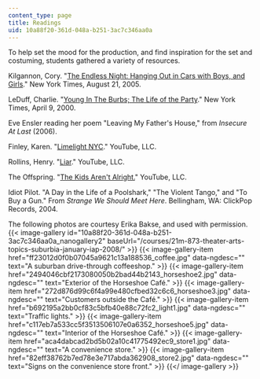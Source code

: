 ```yaml
---
content_type: page
title: Readings
uid: 10a88f20-361d-048a-b251-3ac7c346aa0a
---
```


To help set the mood for the production, and find inspiration for the set and costuming, students gathered a variety of resources.

Kilgannon, Cory. "[The Endless Night: Hanging Out in Cars with Boys, and Girls](http://www.nytimes.com/2005/08/21/fashion/sundaystyles/21teens.html)." New York Times, August 21, 2005.

LeDuff, Charlie. "[Young In The Burbs; The Life of the Party](http://query.nytimes.com/gst/fullpage.html?res=9502E4DE173FF93AA35757C0A9669C8B63)." New York Times, April 9, 2000.

Eve Ensler reading her poem "Leaving My Father's House," from _Insecure At Last_ (2006).

Finley, Karen. "[Limelight NYC](http://www.youtube.com/watch?v=6WHRzxUG4hQ)." YouTube, LLC.

Rollins, Henry. "[Liar](http://www.youtube.com/watch?v=fxrd_jZJxkg)." YouTube, LLC.

The Offspring. "[The Kids Aren't Alright.](https://www.youtube.com/watch?v=7iNbnineUCI)" YouTube, LLC.

Idiot Pilot. "A Day in the Life of a Poolshark," "The Violent Tango," and "To Buy a Gun." From _Strange We Should Meet Here_. Bellingham, WA: ClickPop Records, 2004.

The following photos are courtesy Erika Bakse, and used with permission.
{{< image-gallery id="10a88f20-361d-048a-b251-3ac7c346aa0a_nanogallery2" baseUrl="/courses/21m-873-theater-arts-topics-suburbia-january-iap-2008/" >}}
{{< image-gallery-item href="ff23012d0f0b07045a9621c13a188536_coffee.jpg" data-ngdesc="" text="A suburban drive-through coffeeshop." >}}
{{< image-gallery-item href="2494046cbf2173080050b2bad44b2143_horseshoe2.jpg" data-ngdesc="" text="Exterior of the Horseshoe Café." >}}
{{< image-gallery-item href="272d876d99c6f4a99e480cfbed32c6c6_horseshoe3.jpg" data-ngdesc="" text="Customers outside the Café." >}}
{{< image-gallery-item href="b692195a2bb0cf83c5bfb40e88c72fc2_light1.jpg" data-ngdesc="" text="Traffic lights." >}}
{{< image-gallery-item href="c117eb7a533cc5f3513506107e0a6352_horseshoe5.jpg" data-ngdesc="" text="Interior of the Horseshoe Café." >}}
{{< image-gallery-item href="aca4dabcad2bd5b02a10c41775492ec9_store1.jpg" data-ngdesc="" text="A convenience store." >}}
{{< image-gallery-item href="82eff38762b7ed78e3e717abda362908_store2.jpg" data-ngdesc="" text="Signs on the convenience store front." >}}
{{</ image-gallery >}}